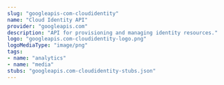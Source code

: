 ```yaml
---
slug: "googleapis-com-cloudidentity"
name: "Cloud Identity API"
provider: "googleapis.com"
description: "API for provisioning and managing identity resources."
logo: "googleapis.com-cloudidentity-logo.png"
logoMediaType: "image/png"
tags:
- name: "analytics"
- name: "media"
stubs: "googleapis.com-cloudidentity-stubs.json"
---
```

